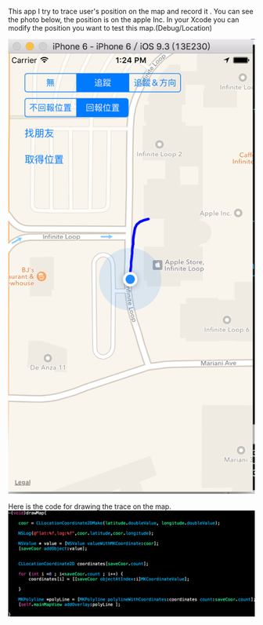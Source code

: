 This app I try to trace user's position on the map and record it .
You can see the photo below, the position is on the apple Inc.
In your Xcode you can modify the position you want to test this map.(Debug/Location)

![image](https://raw.githubusercontent.com/chen-chien-lung/-ios-MapVIew-trace-position-/master/photo_map.png)

Here is the code for drawing the trace on the map.
![image](https://raw.githubusercontent.com/chen-chien-lung/-ios-MapVIew-trace-position-/master/draw.png)

